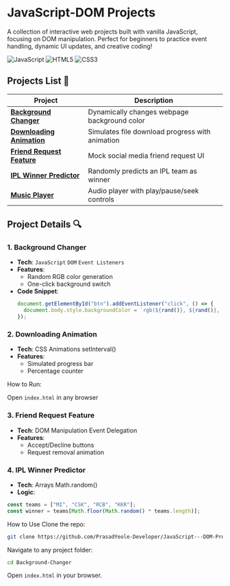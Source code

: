 # JavaScript-DOM Projects
A collection of interactive web projects built with vanilla JavaScript, focusing on DOM manipulation. Perfect for beginners to practice event handling, dynamic UI updates, and creative coding!

![JavaScript](https://img.shields.io/badge/JavaScript-ES6+-yellow) ![HTML5](https://img.shields.io/badge/HTML5-E34F26?logo=html5) ![CSS3](https://img.shields.io/badge/CSS3-1572B6?logo=css3)

## Projects List 🚀

| Project | Description |
|---------|------------|
| **[Background Changer](#)** | Dynamically changes webpage background color | 
| **[Downloading Animation](#)** | Simulates file download progress with animation |
| **[Friend Request Feature](#)** | Mock social media friend request UI | 
| **[IPL Winner Predictor](#)** | Randomly predicts an IPL team as winner |
| **[Music Player](#)** | Audio player with play/pause/seek controls |

## Project Details 🔍

### 1. Background Changer
- **Tech**: `JavaScript` `DOM` `Event Listeners`
- **Features**:
  - Random RGB color generation
  - One-click background switch
- **Code Snippet**:
  ```javascript
  document.getElementById("btn").addEventListener("click", () => {
    document.body.style.backgroundColor = `rgb(${rand()}, ${rand()}, ${rand()})`;
  });
  
### 2. Downloading Animation
- **Tech**: CSS Animations setInterval()
- **Features**:
  - Simulated progress bar
  - Percentage counter

How to Run:

Open `index.html` in any browser

### 3. Friend Request Feature
- **Tech**: DOM Manipulation Event Delegation
- **Features**: 
  - Accept/Decline buttons
  - Request removal animation

### 4. IPL Winner Predictor
- **Tech**: Arrays Math.random()
- **Logic**:
```js
const teams = ["MI", "CSK", "RCB", "KKR"];
const winner = teams[Math.floor(Math.random() * teams.length)];
```

How to Use 
Clone the repo:

```bash
git clone https://github.com/PrasadYeole-Developer/JavaScript---DOM-Projects.git
```

Navigate to any project folder:

```bash
cd Background-Changer
```
Open `index.html` in your browser.
